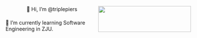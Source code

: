 <div style="display:flex;height:max-content;">
  <div style="flex:1;display:flex;flex-direction:column;justify-content:center; list-style: none;align-items: center; gap: 20px;">
    <li>👋 Hi, I’m @triplepiers</li>
    <li>📖 I’m currently learning Software Engineering in ZJU.</li>
  </div>
  <div style="flex:1;height:auto;">
    <img src="https://github-readme-stats.vercel.app/api/top-langs/?username=triplepiers&hide_border=true&layout=compact&show_icons=true&theme=swift" align="left" style="width: 100%;" />
  </div>
</div>
